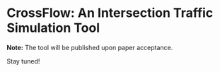 # CrossFlow: An Intersection Traffic Simulation Tool

**Note:** The tool will be published upon paper acceptance.

Stay tuned!
